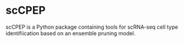# scCPEP
scCPEP is a Python package containing tools for scRNA-seq cell type identifiication based on an ensemble pruning model. 
